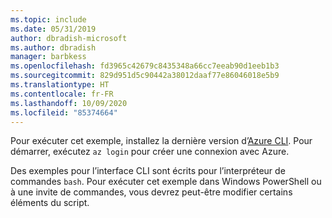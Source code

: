 ```yaml
---
ms.topic: include
ms.date: 05/31/2019
author: dbradish-microsoft
ms.author: dbradish
manager: barbkess
ms.openlocfilehash: fd3965c42679c8435348a66cc7eeab90d1eeb1b3
ms.sourcegitcommit: 829d951d5c90442a38012daaf77e86046018e5b9
ms.translationtype: HT
ms.contentlocale: fr-FR
ms.lasthandoff: 10/09/2020
ms.locfileid: "85374664"
---
```

Pour exécuter cet exemple, installez la dernière version d’[Azure CLI](/cli/azure/install-azure-cli). Pour démarrer, exécutez `az login` pour créer une connexion avec Azure.

Des exemples pour l’interface CLI sont écrits pour l’interpréteur de commandes `bash`. Pour exécuter cet exemple dans Windows PowerShell ou à une invite de commandes, vous devrez peut-être modifier certains éléments du script.

